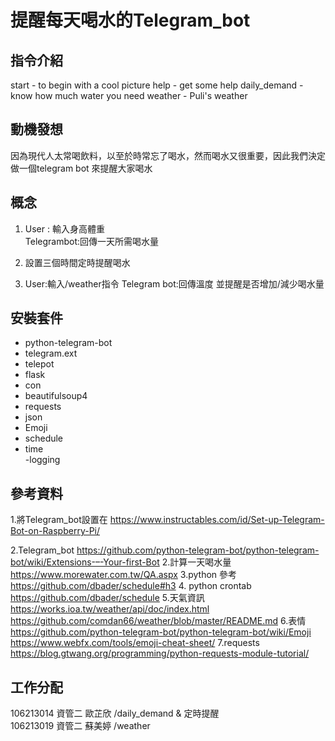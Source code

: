 # 提醒每天喝水的Telegram_bot

## 指令介紹
start - to begin with a cool picture
help - get some help 
daily_demand - know how much water you need 
weather - Puli's weather

## 動機發想
因為現代人太常喝飲料，以至於時常忘了喝水，然而喝水又很重要，因此我們決定做一個telegram bot 來提醒大家喝水

## 概念
1. User : 輸入身高體重  
   Telegrambot:回傳一天所需喝水量
   
2. 設置三個時間定時提醒喝水

3. User:輸入/weather指令
   Telegram bot:回傳溫度 並提醒是否增加/減少喝水量
   
## 安裝套件
- python-telegram-bot
- telegram.ext                                                              
- telepot
- flask
- con
- beautifulsoup4
- requests
- json
- Emoji   
- schedule    
- time                                                                             
-logging                                                                             

## 參考資料
1.將Telegram_bot設置在 
https://www.instructables.com/id/Set-up-Telegram-Bot-on-Raspberry-Pi/

2.Telegram_bot 
https://github.com/python-telegram-bot/python-telegram-bot/wiki/Extensions-–-Your-first-Bot
2.計算一天喝水量  https://www.morewater.com.tw/QA.aspx
3.python 參考  https://github.com/dbader/schedule#h3
4. python crontab https://github.com/dbader/schedule
5.天氣資訊 
https://works.ioa.tw/weather/api/doc/index.html
https://github.com/comdan66/weather/blob/master/README.md
6.表情 
https://github.com/python-telegram-bot/python-telegram-bot/wiki/Emoji
https://www.webfx.com/tools/emoji-cheat-sheet/
7.requests https://blog.gtwang.org/programming/python-requests-module-tutorial/

## 工作分配
106213014 資管二  歐芷欣 /daily_demand & 定時提醒  
106213019 資管二  蘇美婷 /weather

